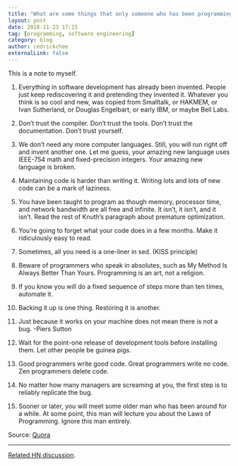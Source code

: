 ```yaml
---
title: "What are some things that only someone who has been programming 20-50 years would know?"
layout: post
date: 2018-11-23 17:15
tag: [programming, software engineering]
category: blog
author: cedrickchee
externalLink: false
---
```


This is a note to myself.

1. Everything in software development has already been invented. People just keep rediscovering it and pretending they invented it. Whatever you think is so cool and new, was copied from Smalltalk, or HAKMEM, or Ivan Sutherland, or Douglas Engelbart, or early IBM, or maybe Bell Labs.

2. Don’t trust the compiler. Don’t trust the tools. Don’t trust the documentation. Don’t trust yourself.

3. We don’t need any more computer languages. Still, you will run right off and invent another one. Let me guess, your amazing new language uses IEEE-754 math and fixed-precision integers. Your amazing new language is broken.

4. Maintaining code is harder than writing it. Writing lots and lots of new code can be a mark of laziness.

5. You have been taught to program as though memory, processor time, and network bandwidth are all free and infinite. It isn’t, it isn’t, and it isn’t. Read the rest of Knuth’s paragraph about premature optimization.

6. You’re going to forget what your code does in a few months. Make it ridiculously easy to read.

7. Sometimes, all you need is a one-liner in sed. (KISS principle)

8. Beware of programmers who speak in absolutes, such as My Method Is Always Better Than Yours. Programming is an art, not a religion.

9. If you know you will do a fixed sequence of steps more than ten times, automate it.

10. Backing it up is one thing. Restoring it is another.

11. Just because it works on your machine does not mean there is not a bug. -Piers Sutton

12. Wait for the point-one release of development tools before installing them. Let other people be guinea pigs.

13. Good programmers write good code. Great programmers write no code. Zen programmers delete code.

14. No matter how many managers are screaming at you, the first step is to reliably replicate the bug.

15. Sooner or later, you will meet some older man who has been around for a while. At some point, this man will lecture you about the Laws of Programming. Ignore this man entirely.

Source: [Quora](https://www.quora.com/What-are-some-things-that-only-someone-who-has-been-programming-20-50-years-would-know)

---

[Related HN discussion](https://news.ycombinator.com/item?id=18046722).